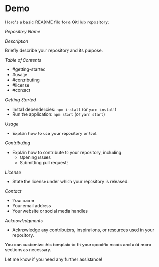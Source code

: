 # Demo
Here's a basic README file for a GitHub repository:

*Repository Name*

*Description*

Briefly describe your repository and its purpose.

*Table of Contents*

- #getting-started
- #usage
- #contributing
- #license
- #contact

*Getting Started*

- Install dependencies: `npm install` (or `yarn install`)
- Run the application: `npm start` (or `yarn start`)

*Usage*

- Explain how to use your repository or tool.

*Contributing*

- Explain how to contribute to your repository, including:
    - Opening issues
    - Submitting pull requests

*License*

- State the license under which your repository is released.

*Contact*

- Your name
- Your email address
- Your website or social media handles

*Acknowledgments*

- Acknowledge any contributors, inspirations, or resources used in your repository.

You can customize this template to fit your specific needs and add more sections as necessary.

Let me know if you need any further assistance!
